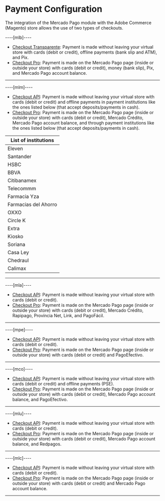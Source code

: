 # Payment Configuration

The integration of the Mercado Pago module with the Adobe Commerce (Magento) store allows the use of two types of checkouts.

----[mlb]----

* [Checkout Transparente](/developers/en/docs/magento-two/payment-configuration/checkout-api): Payment is made without leaving your virtual store with cards (debit or credit), offline payments (bank slip and ATM), and Pix.
* [Checkout Pro](/developers/en/docs/magento-two/payment-configuration/checkout-pro): Payment is made on the Mercado Pago page (inside or outside your store) with cards (debit or credit), money (bank slip), Pix, and Mercado Pago account balance.

------------

----[mlm]----

* [Checkout API](/developers/en/docs/magento-two/payment-configuration/checkout-api): Payment is made without leaving your virtual store with cards (debit or credit) and offline payments in payment institutions like the ones listed below (that accept deposits/payments in cash).
* [Checkout Pro](/developers/en/docs/magento-two/payment-configuration/checkout-pro): Payment is made on the Mercado Pago page (inside or outside your store) with cards (debit or credit), Mercado Crédito, Mercado Pago account balance, and through payment institutions like the ones listed below (that accept deposits/payments in cash).

| List of institutions |
| --- |
| Eleven |
| Santander |
| HSBC |
| BBVA |
| Citibanamex |
| Telecommm |
| Farmacia Yza |
| Farmacias del Ahorro |
| OXXO |
| Circle K |
| Extra |
| Kiosko |
| Soriana |
| Casa Ley |
| Chedraul |
| Calimax |

------------

----[mla]----

* [Checkout API](/developers/en/docs/magento-two/payment-configuration/checkout-api): Payment is made without leaving your virtual store with cards (debit or credit).
* [Checkout Pro](/developers/en/docs/magento-two/payment-configuration/checkout-pro): Payment is made on the Mercado Pago page (inside or outside your store) with cards (debit or credit), Mercado Crédito, Rapipago, Província Net, Link, and PagoFácil.

------------

----[mpe]----

* [Checkout API](/developers/en/docs/magento-two/payment-configuration/checkout-api): Payment is made without leaving your virtual store with cards (debit or credit).
* [Checkout Pro](/developers/en/docs/magento-two/payment-configuration/checkout-pro): Payment is made on the Mercado Pago page (inside or outside your store) with cards (debit or credit) and PagoEfectivo.

------------

----[mco]----

* [Checkout API](/developers/en/docs/magento-two/payment-configuration/checkout-api): Payment is made without leaving your virtual store with cards (debit or credit) and offline payments (PSE).
* [Checkout Pro](/developers/en/docs/magento-two/payment-configuration/checkout-pro): Payment is made on the Mercado Pago page (inside or outside your store) with cards (debit or credit), Mercado Pago account balance, and PagoEfectivo.

------------

----[mlu]----

* [Checkout API](/developers/en/docs/magento-two/payment-configuration/checkout-api): Payment is made without leaving your virtual store with cards (debit or credit).
* [Checkout Pro](/developers/en/docs/magento-two/payment-configuration/checkout-pro): Payment is made on the Mercado Pago page (inside or outside your store) with cards (debit or credit), Mercado Pago account balance, and Redpagos.

------------

----[mlc]----

* [Checkout API](/developers/en/docs/magento-two/payment-configuration/checkout-api): Payment is made without leaving your virtual store with cards (debit or credit).
* [Checkout Pro](/developers/en/docs/magento-two/payment-configuration/checkout-pro): Payment is made on the Mercado Pago page (inside or outside your store) with cards (debit or credit) and Mercado Pago account balance.

------------
